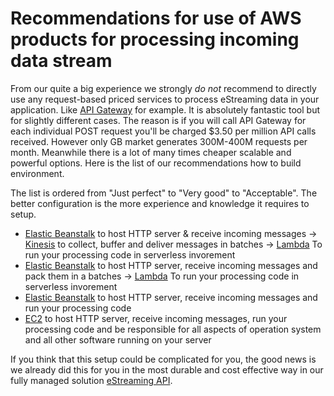 # Recommendations for use of AWS products for processing incoming data stream

From our quite a big experience we strongly _do not_ recommend to directly use any request-based priced services to process eStreaming data in your application. Like [API Gateway](https://aws.amazon.com/api-gateway/) for example. It is absolutely fantastic tool but for slightly different cases. The reason is if you will call API Gateway for each individual POST request you'll be charged $3.50 per million API calls received. However only GB market generates 300M-400M requests per month. Meanwhile there is a lot of many times cheaper scalable and powerful options. Here is the list of our recommendations how to build environment. 

The list is ordered from "Just perfect" to "Very good" to "Acceptable". The better configuration is the more experience and knowledge it requires to setup.

* [Elastic Beanstalk](https://aws.amazon.com/en/elasticbeanstalk/) to host HTTP server & receive incoming messages → [Kinesis](https://aws.amazon.com/kinesis/) to collect, buffer and deliver messages in batches → [Lambda](https://aws.amazon.com/lambda/) To run your processing code in serverless invorement
* [Elastic Beanstalk](https://aws.amazon.com/en/elasticbeanstalk/) to host HTTP server, receive incoming messages and pack them in a batches → [Lambda](https://aws.amazon.com/lambda/) To run your processing code in serverless invorement
* [Elastic Beanstalk](https://aws.amazon.com/en/elasticbeanstalk/) to host HTTP server, receive incoming messages and  run your processing code
* [EC2](https://aws.amazon.com/ec2/)  to host HTTP server, receive incoming messages, run your processing code and be responsible for all aspects of operation system and all other software running on your server

If you think that this setup could be complicated for you, the good news is we already did this for you in the most durable and cost effective way in our fully managed solution [eStreaming API](http://estrapi.cee-systems.com).
